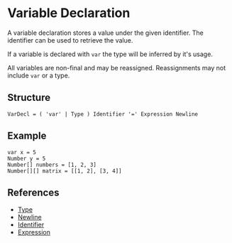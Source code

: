 # Variable Declaration

A variable declaration stores a value under the given identifier. The identifier can be used to retrieve the value.

If a variable is declared with `var` the type will be inferred by it's usage.

All variables are non-final and may be reassigned. Reassignments may not include `var` or a type.

## Structure

```grammar
VarDecl = ( 'var' | Type ) Identifier '=' Expression Newline
```

## Example

```syntek
var x = 5
Number y = 5
Number[] numbers = [1, 2, 3]
Number[][] matrix = [[1, 2], [3, 4]]
```

## References

- [Type](/spec/grammar/syntactic/#type)
- [Newline](/spec/grammar/lexical.html#newline)
- [Identifier](/spec/grammar/lexical.html#identifiers)
- [Expression](/spec/grammar/syntactic/expressions/)
